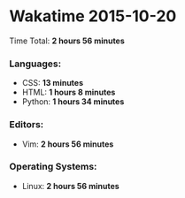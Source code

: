 # Wakatime 2015-10-20

Time Total: **2 hours 56 minutes**

### Languages:
- CSS: **13 minutes** 
- HTML: **1 hours 8 minutes** 
- Python: **1 hours 34 minutes** 

### Editors:
- Vim: **2 hours 56 minutes** 

### Operating Systems:
- Linux: **2 hours 56 minutes** 

